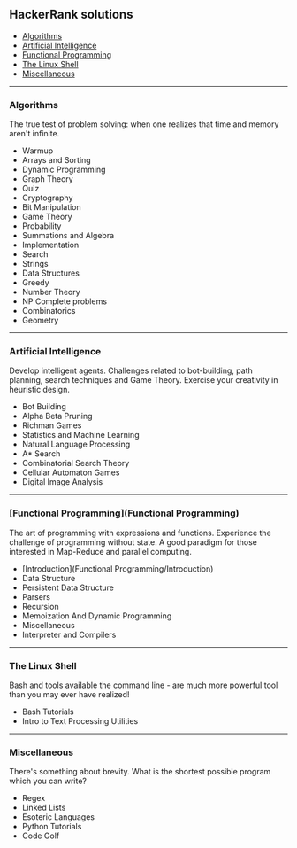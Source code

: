 ## HackerRank solutions

- [Algorithms](#algorithms)
- [Artificial Intelligence](#artificial-intelligence)
- [Functional Programming](#functional-programming)
- [The Linux Shell](#the-linux-shell)
- [Miscellaneous](#miscellaneous)

---
### Algorithms
The true test of problem solving: when one realizes that time and memory aren't infinite.
  - Warmup
  - Arrays and Sorting
  - Dynamic Programming
  - Graph Theory
  - Quiz
  - Cryptography
  - Bit Manipulation
  - Game Theory
  - Probability
  - Summations and Algebra
  - Implementation
  - Search
  - Strings
  - Data Structures
  - Greedy
  - Number Theory
  - NP Complete problems
  - Combinatorics
  - Geometry

---
### Artificial Intelligence
Develop intelligent agents. Challenges related to bot-building, path planning, search techniques and Game Theory. Exercise your creativity in heuristic design.
  - Bot Building
  - Alpha Beta Pruning
  - Richman Games
  - Statistics and Machine Learning
  - Natural Language Processing
  - A* Search
  - Combinatorial Search Theory
  - Cellular Automaton Games
  - Digital Image Analysis

---
### [Functional Programming](Functional Programming)
The art of programming with expressions and functions. Experience the challenge of programming without state. A good paradigm for those interested in Map-Reduce and parallel computing.
  - [Introduction](Functional Programming/Introduction)
  - Data Structure
  - Persistent Data Structure
  - Parsers
  - Recursion
  - Memoization And Dynamic Programming
  - Miscellaneous
  - Interpreter and Compilers

---
### The Linux Shell
Bash and tools available the command line - are much more powerful tool than you may ever have realized!
  - Bash Tutorials
  - Intro to Text Processing Utilities

---
### Miscellaneous
There's something about brevity. What is the shortest possible program which you can write?
  - Regex
  - Linked Lists
  - Esoteric Languages
  - Python Tutorials
  - Code Golf
